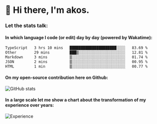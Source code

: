 # 👋 Hi there, I'm akos. 


### Let the stats talk:


#### In which language I code (or edit) day by day (powered by Wakatime): 

<!--START_SECTION:waka-->

```txt
TypeScript   3 hrs 10 mins   █████████████████████░░░░   83.69 %
Other        29 mins         ███▒░░░░░░░░░░░░░░░░░░░░░   12.81 %
Markdown     3 mins          ▒░░░░░░░░░░░░░░░░░░░░░░░░   01.74 %
JSON         2 mins          ▒░░░░░░░░░░░░░░░░░░░░░░░░   00.95 %
HTML         1 min           ▒░░░░░░░░░░░░░░░░░░░░░░░░   00.77 %
```

<!--END_SECTION:waka-->

#### On my open-source contribution here on Github:
 
![GitHub stats](https://github-readme-stats.vercel.app/api?username=akosbalasko)

#### In a large scale let me show a chart about the transformation of my experience over years:   

![Experience](https://cr-skills-chart-widget.azurewebsites.net/api/api?username=akosbalasko)
